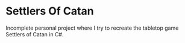 # Settlers Of Catan
Incomplete personal project where I try to recreate the tabletop game Settlers of Catan in C#.

